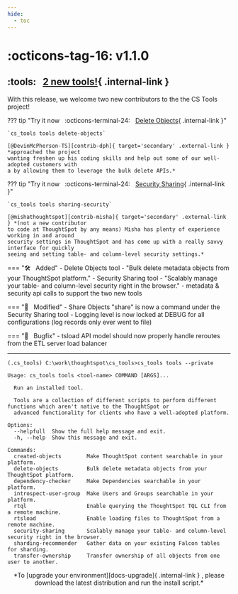 ```yaml
---
hide:
  - toc
---
```


# :octicons-tag-16: v1.1.0
## :tools: &nbsp; [2 new tools!][gh-release]{ .internal-link }

With this release, we welcome two new contributors to the the CS Tools project!

??? tip "Try it now &nbsp; :octicons-terminal-24: &nbsp; [Delete Objects][docs-delete-objects]{ .internal-link }"

    `cs_tools tools delete-objects`

    [@DevinMcPherson-TS][contrib-dph]{ target='secondary' .external-link } *approached the project
    wanting freshen up his coding skills and help out some of our well-adopted customers with
    a by allowing them to leverage the bulk delete APIs.*


??? tip "Try it now &nbsp; :octicons-terminal-24: &nbsp; [Security Sharing][docs-security-sharing]{ .internal-link }"

    `cs_tools tools sharing-security`

    [@mishathoughtspot][contrib-misha]{ target='secondary' .external-link } *(not a new contributor
    to code at ThoughtSpot by any means) Misha has plenty of experience working in and around
    security settings in ThoughtSpot and has come up with a really savvy interface for quickly
    seeing and setting table- and column-level security settings.*

=== ":hammer_and_wrench: &nbsp; Added"
    - Delete Objects tool - "Bulk delete metadata objects from your ThoughtSpot platform."
    - Security Sharing tool - "Scalably manage your table- and column-level security right in the browser."
    - metadata & security api calls to support the two new tools

=== ":wrench: &nbsp; Modified"
    - Share Objects "share" is now a command under the Security Sharing tool
    - Logging level is now locked at DEBUG for all configurations (log records only ever went to file)

=== ":bug: &nbsp; Bugfix"
    - tsload API model should now properly handle reroutes from the ETL server load balancer

---

```console
(.cs_tools) C:\work\thoughtspot\cs_tools>cs_tools tools --private

Usage: cs_tools tools <tool-name> COMMAND [ARGS]...

  Run an installed tool.

  Tools are a collection of different scripts to perform different functions which aren't native to the ThoughtSpot or
  advanced functionality for clients who have a well-adopted platform.

Options:
  --helpfull  Show the full help message and exit.
  -h, --help  Show this message and exit.

Commands:
  created-objects        Make ThoughtSpot content searchable in your platform.
  delete-objects         Bulk delete metadata objects from your ThoughtSpot platform.
  dependency-checker     Make Dependencies searchable in your platform.
  introspect-user-group  Make Users and Groups searchable in your platform.
  rtql                   Enable querying the ThoughtSpot TQL CLI from a remote machine.
  rtsload                Enable loading files to ThoughtSpot from a remote machine.
  security-sharing       Scalably manage your table- and column-level security right in the browser.
  sharding-recommender   Gather data on your existing Falcon tables for sharding.
  transfer-ownership     Transfer ownership of all objects from one user to another.
```

<center>*To [upgrade your environment][docs-upgrade]{ .internal-link } , please download
the latest distribution and run the install script.*</center>

[gh-release]: https://github.com/thoughtspot/cs_tools/releases/tag/v1.1.0
[contrib-dph]: https://github.com/DevinMcPherson-TS
[contrib-misha]: https://github.com/MishaThoughtSpot
[docs-delete-objects]: ../../cs-tools/delete-objects
[docs-security-sharing]: ../../cs-tools/delete-objects
[docs-upgrade]: ../../how-to/install-upgrade-cs-tools
